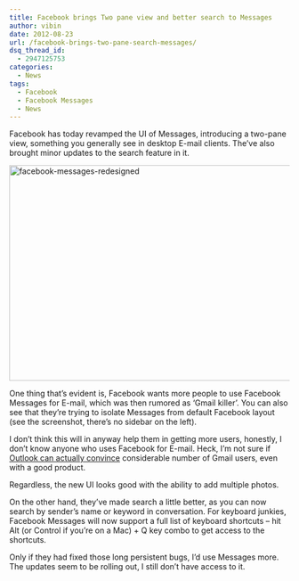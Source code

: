 ```yaml
---
title: Facebook brings Two pane view and better search to Messages
author: vibin
date: 2012-08-23
url: /facebook-brings-two-pane-search-messages/
dsq_thread_id:
  - 2947125753
categories:
  - News
tags:
  - Facebook
  - Facebook Messages
  - News
---
```

Facebook has today revamped the UI of Messages, introducing a two-pane view, something you generally see in desktop E-mail clients. The&#8217;ve also brought minor updates to the search feature in it.

[<img class="aligncenter size-medium wp-image-61037" title="Redesigned Facebook Messages" src="http://cdn.devilsworkshop.org/files/2012/08/messenger-1-600x387.png" alt="facebook-messages-redesigned" width="600" height="387" />][1]

One thing that&#8217;s evident is, Facebook wants more people to use Facebook Messages for E-mail, which was then rumored as &#8216;Gmail killer&#8217;. You can also see that they&#8217;re trying to isolate Messages from default Facebook layout (see the screenshot, there&#8217;s no sidebar on the left).

I don&#8217;t think this will in anyway help them in getting more users, honestly, I don&#8217;t know anyone who uses Facebook for E-mail. Heck, I&#8217;m not sure if [Outlook can actually convince][2] considerable number of Gmail users, even with a good product.

Regardless, the new UI looks good with the ability to add multiple photos.

On the other hand, they&#8217;ve made search a little better, as you can now search by sender&#8217;s name or keyword in conversation. For keyboard junkies, Facebook Messages will now support a full list of keyboard shortcuts &#8211; hit Alt (or Control if you&#8217;re on a Mac) + Q key combo to get access to the shortcuts.

Only if they had fixed those long persistent bugs, I&#8217;d use Messages more. The updates seem to be rolling out, I still don&#8217;t have access to it.

 [1]: http://cdn.devilsworkshop.org/files/2012/08/messenger-1.png
 [2]: http://devilsworkshop.org/5-reasons-outlook-not-gmail-killer/
